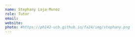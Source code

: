 ```yaml
---
name: Stephany Loja-Munoz 
role: Tutor
email: 
website: 
photo: #https://ph142-ucb.github.io/fa24/img/stephany.png
---
```


 